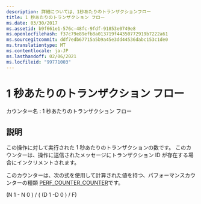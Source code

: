 ```yaml
---
description: 詳細については、1秒あたりのトランザクションフロー
title: 1 秒あたりのトランザクション フロー
ms.date: 03/30/2017
ms.assetid: b9f661e1-576c-48fc-9fdf-91853e0749e8
ms.openlocfilehash: f37c79e89efb8a013719f44350772919b7222a61
ms.sourcegitcommit: ddf7edb67715a5b9a45e3dd44536dabc153c1de0
ms.translationtype: MT
ms.contentlocale: ja-JP
ms.lasthandoff: 02/06/2021
ms.locfileid: "99771003"
---
```

# <a name="transactions-flowed-per-second"></a>1 秒あたりのトランザクション フロー

カウンター名 : 1 秒あたりのトランザクション フロー  
  
## <a name="description"></a>説明  

 この操作に対して実行された 1 秒あたりのトランザクションの数です。 このカウンターは、操作に送信されたメッセージにトランザクション ID が存在する場合にインクリメントされます。  
  
 このカウンターは、次の式を使用して計算された値を持つ、パフォーマンスカウンターの種類 [PERF_COUNTER_COUNTER](/previous-versions/windows/it-pro/windows-server-2003/cc740048(v=ws.10))です。  
  
 (N 1 - N 0 ) / ( (D 1 -D 0 ) / F)
